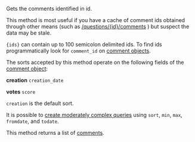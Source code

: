 Gets the comments identified in id.

This method is most useful if you have a cache of comment ids obtained through other means (such as
[/questions/{id}/comments](#operations-questions-questions_comments_list) ) but suspect the data may be stale.

`{ids}` can contain up to 100 semicolon delimited ids. To find ids programmatically look for `comment_id` on
[comment objects](#model-Comment).

The sorts accepted by this method operate on the following fields of the [comment object](#model-Comment):

**creation**
`creation_date`

**votes**
`score`

`creation` is the default sort.

It is possible to [create moderately complex queries](#complex-queries) using `sort`, `min`, `max`, `fromdate`, and
`todate`.

This method returns a list of [comments](#model-Comment).
